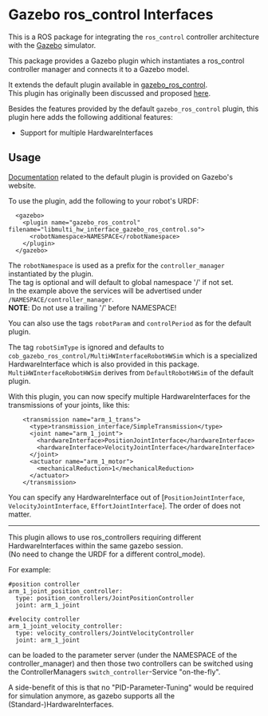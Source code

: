 # Gazebo ros_control Interfaces

This is a ROS package for integrating the `ros_control` controller architecture
with the [Gazebo](http://gazebosim.org/) simulator. 

This package provides a Gazebo plugin which instantiates a ros_control
controller manager and connects it to a Gazebo model.

It extends the default plugin available in [gazebo_ros_control](https://github.com/ros-simulation/gazebo_ros_pkgs/tree/indigo-devel/gazebo_ros_control).  
This plugin has originally been discussed and proposed [here](https://github.com/ros-simulation/gazebo_ros_pkgs/pull/256).

Besides the features provided by the default ```gazebo_ros_control``` plugin, this plugin here adds the following additional features:
 - Support for multiple HardwareInterfaces
 
 
## Usage

[Documentation](http://gazebosim.org/tutorials?tut=ros_control&cat=connect_ros) related to the default plugin is provided on Gazebo's website.

To use the plugin, add the following to your robot's URDF:

```
  <gazebo>
    <plugin name="gazebo_ros_control" filename="libmulti_hw_interface_gazebo_ros_control.so">
      <robotNamespace>NAMESPACE</robotNamespace>
    </plugin>
  </gazebo>
```

The ```robotNamespace``` is used as a prefix for the ```controller_manager``` instantiated by the plugin.  
The tag is optional and will default to global namespace '/' if not set.  
In the example above the services will be advertised under ```/NAMESPACE/controller_manager```.  
__NOTE__: Do not use a trailing '/' before NAMESPACE!

You can also use the tags ```robotParam``` and ```controlPeriod``` as for the default plugin.

The tag ```robotSimType``` is ignored and defaults to ```cob_gazebo_ros_control/MultiHWInterfaceRobotHWSim``` which is a specialized HardwareInterface which is also provided in this package. ```MultiHWInterfaceRobotHWSim``` derives from ```DefaultRobotHWSim``` of the default plugin.  

With this plugin, you can now specify multiple HardwareInterfaces for the transmissions of your joints, like this:  
```
    <transmission name="arm_1_trans">
      <type>transmission_interface/SimpleTransmission</type>
      <joint name="arm_1_joint">
        <hardwareInterface>PositionJointInterface</hardwareInterface>
        <hardwareInterface>VelocityJointInterface</hardwareInterface>
      </joint>
      <actuator name="arm_1_motor">
        <mechanicalReduction>1</mechanicalReduction>
      </actuator>
    </transmission>
```
You can specify any HardwareInterface out of [```PositionJointInterface```, ```VelocityJointInterface```, ```EffortJointInterface```]. The order of does not matter.  

---

This plugin allows to use ros\_controllers requiring different HardwareInterfaces within the same gazebo session.  
(No need to change the URDF for a different control_mode).

For example:
```
#position controller
arm_1_joint_position_controller:
  type: position_controllers/JointPositionController
  joint: arm_1_joint

#velocity controller
arm_1_joint_velocity_controller:
  type: velocity_controllers/JointVelocityController
  joint: arm_1_joint
```

can be loaded to the parameter server (under the NAMESPACE of the controller\_manager) and then those two controllers can be switched using the ControllerManagers ```switch_controller```-Service "on-the-fly".

A side-benefit of this is that no "PID-Parameter-Tuning" would be required for simulation anymore, as gazebo supports all the (Standard-)HardwareInterfaces. 
